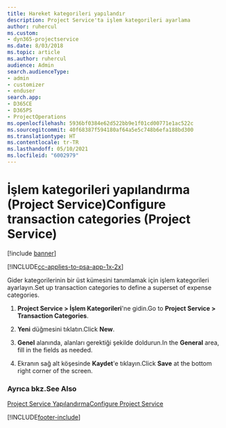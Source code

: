 ```yaml
---
title: Hareket kategorileri yapılandır
description: Project Service'ta işlem kategorileri ayarlama
author: ruhercul
ms.custom:
- dyn365-projectservice
ms.date: 8/03/2018
ms.topic: article
ms.author: ruhercul
audience: Admin
search.audienceType:
- admin
- customizer
- enduser
search.app:
- D365CE
- D365PS
- ProjectOperations
ms.openlocfilehash: 5936bf0384e62d522bb9e1f01cd00771e1ac522c
ms.sourcegitcommit: 40f68387f594180af64a5e5c748b6efa188bd300
ms.translationtype: HT
ms.contentlocale: tr-TR
ms.lasthandoff: 05/10/2021
ms.locfileid: "6002979"
---
```

# <a name="configure-transaction-categories-project-service"></a><span data-ttu-id="1383a-103">İşlem kategorileri yapılandırma (Project Service)</span><span class="sxs-lookup"><span data-stu-id="1383a-103">Configure transaction categories (Project Service)</span></span>

[!include [banner](../includes/psa-now-project-operations.md)]

[!INCLUDE[cc-applies-to-psa-app-1x-2x](../includes/cc-applies-to-psa-app-1x-2x.md)]

<span data-ttu-id="1383a-104">Gider kategorilerinin bir üst kümesini tanımlamak için işlem kategorileri ayarlayın.</span><span class="sxs-lookup"><span data-stu-id="1383a-104">Set up transaction categories to define a superset of expense categories.</span></span>  
  
1.  <span data-ttu-id="1383a-105">**Project Service > İşlem Kategorileri**'ne gidin.</span><span class="sxs-lookup"><span data-stu-id="1383a-105">Go to **Project Service > Transaction Categories**.</span></span>  
  
2.  <span data-ttu-id="1383a-106">**Yeni** düğmesini tıklatın.</span><span class="sxs-lookup"><span data-stu-id="1383a-106">Click **New**.</span></span>  
  
3.  <span data-ttu-id="1383a-107">**Genel** alanında, alanları gerektiği şekilde doldurun.</span><span class="sxs-lookup"><span data-stu-id="1383a-107">In the **General** area, fill in the fields as needed.</span></span>  
  
4.  <span data-ttu-id="1383a-108">Ekranın sağ alt köşesinde **Kaydet**'e tıklayın.</span><span class="sxs-lookup"><span data-stu-id="1383a-108">Click **Save** at the bottom right corner of the screen.</span></span>  
  
### <a name="see-also"></a><span data-ttu-id="1383a-109">Ayrıca bkz.</span><span class="sxs-lookup"><span data-stu-id="1383a-109">See Also</span></span>  
 [<span data-ttu-id="1383a-110">Project Service Yapılandırma</span><span class="sxs-lookup"><span data-stu-id="1383a-110">Configure Project Service</span></span>](../psa/configure.md)


[!INCLUDE[footer-include](../includes/footer-banner.md)]